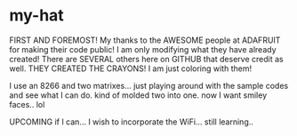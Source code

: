 # my-hat
FIRST AND FOREMOST!
My thanks to the AWESOME people at ADAFRUIT for making their code public! I am only modifying what they have already created!
There are SEVERAL others here on GITHUB that deserve credit as well. THEY CREATED THE CRAYONS! I am just coloring with them!  

I use an 8266 and two matrixes...
just playing around with the sample codes and see what I can do.
kind of molded two into one.
now I want smiley faces.. lol

UPCOMING
if I can... I wish to incorporate the WiFi...  still learning..
